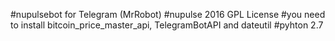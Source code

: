 #nupulsebot for Telegram (MrRobot)
#nupulse 2016 GPL License
#you need to install bitcoin_price_master_api, TelegramBotAPI and dateutil
#pyhton 2.7
